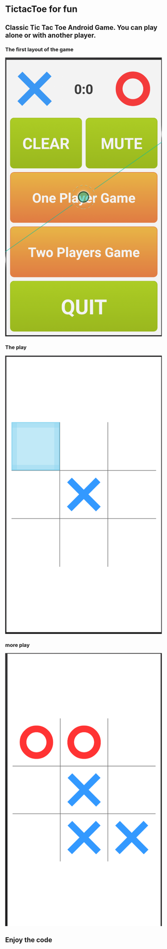 # **TictacToe for fun**


## Classic Tic Tac Toe Android Game. You can play alone or with another player.

### The first layout of the game
![Screenshot](screenshot1.png)

### The play
![Screenshot](screenshot2.png)

### more play
![Screenshot](screenshot3.png)

## Enjoy the code

